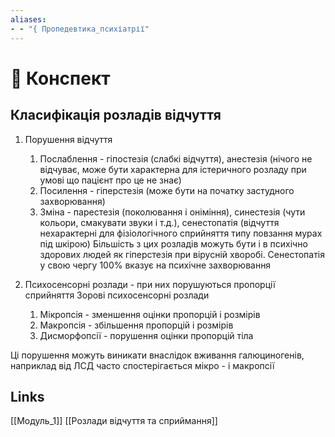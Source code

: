 ```yaml
---
aliases: 
- - "{ Пропедевтика_психіатрії"
---
```


# 📗 Конспект

## Класифікація розладів відчуття

1. Порушення відчуття
	1. Послаблення - гіпостезія (слабкі відчуття), анестезія (нічого не відчуває, може бути характерна для істеричного розладу при умові що пацієнт про це не знає)
	2. Посилення - гіперстезія (може бути на початку застудного захворювання)
	3. Зміна - парестезія (поколювання і оніміння), синестезія (чути кольори, смакувати звуки і т.д.), сенестопатія (відчуття нехарактерні для фізіологічного сприйняття типу повзання мурах під шкірою)
Більшість з цих розладів можуть бути і в психічно здорових людей як гіперстезія при вірусній хворобі. Сенестопатія у свою чергу 100% вказує на психічне захворювання

1. Психосенсорні розлади - при них порушуються пропорції сприйняття
	Зорові психосенсорні розлади
	1. Мікропсія - зменшення оцінки пропорцій і розмірів
	2. Макропсія - збільшення пропорцій і розмірів
	3. Дисморфопсії - порушення оцінки пропорцій тіла

Ці порушення можуть виникати внаслідок вживання галюциногенів, наприклад від ЛСД часто спостерігається мікро - і макропсії 

## Links
[[Модуль_1]] [[Розлади відчуття та сприймання]]